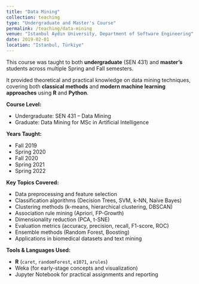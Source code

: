 ```yaml
---
title: "Data Mining"
collection: teaching
type: "Undergraduate and Master's Course"
permalink: /teaching/data-mining
venue: "Istanbul Aydın University, Department of Software Engineering"
date: 2019-02-01
location: "Istanbul, Türkiye"
---
```


This course was taught to both **undergraduate** (SEN 431) and **master’s** students across multiple Spring and Fall semesters.

It provided theoretical and practical knowledge on data mining techniques, covering both **classical methods** and **modern machine learning approaches** using **R** and **Python**.

**Course Level:**  
- Undergraduate: SEN 431 – Data Mining  
- Graduate: Data Mining for MSc in Artificial Intelligence 

**Years Taught:**  
- Fall 2019  
- Spring 2020  
- Fall 2020  
- Spring 2021  
- Spring 2022  

**Key Topics Covered:**
- Data preprocessing and feature selection  
- Classification algorithms (Decision Trees, SVM, k-NN, Naïve Bayes)  
- Clustering methods (k-means, hierarchical clustering, DBSCAN)  
- Association rule mining (Apriori, FP-Growth)  
- Dimensionality reduction (PCA, t-SNE)  
- Evaluation metrics (accuracy, precision, recall, F1-score, ROC)  
- Ensemble methods (Random Forest, Boosting)  
- Applications in biomedical datasets and text mining

**Tools & Languages Used:**
- **R** (`caret`, `randomForest`, `e1071`, `arules`)  
- Weka (for early-stage concepts and visualization)  
- Jupyter Notebook for practical assignments and reporting
